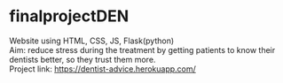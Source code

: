 # finalprojectDEN
Website using HTML, CSS, JS, Flask(python)    
Aim: reduce stress during the treatment by getting patients to know their dentists better, so they trust them more.   
Project link: https://dentist-advice.herokuapp.com/
